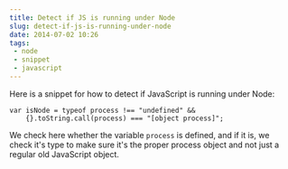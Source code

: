 ---title: Detect if JS is running under Nodeslug: detect-if-js-is-running-under-nodedate: 2014-07-02 10:26tags:  - node - snippet - javascript---Here is a snippet for how to detect if JavaScript is running under Node:

    var isNode = typeof process !== "undefined" && 
        {}.toString.call(process) === "[object process]";

We check here whether the variable `process` is defined, and if it is, we check it's type to make sure it's the proper process object and not just a regular old JavaScript object.